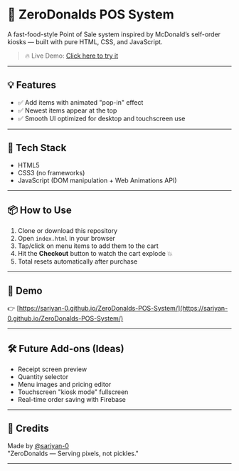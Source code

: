 # 🍔 ZeroDonalds POS System

A fast-food-style Point of Sale system inspired by McDonald’s self-order kiosks — built with pure HTML, CSS, and JavaScript.

> 🔥 Live Demo: [Click here to try it](https://sariyan-0.github.io/ZeroDonalds-POS-System/)

---

## 💡 Features

- ✅ Add items with animated "pop-in" effect
- ✅ Newest items appear at the top
- ✅ Smooth UI optimized for desktop and touchscreen use

---

## 🚀 Tech Stack

- HTML5
- CSS3 (no frameworks)
- JavaScript (DOM manipulation + Web Animations API)

---

## 📦 How to Use

1. Clone or download this repository  
2. Open `index.html` in your browser  
3. Tap/click on menu items to add them to the cart  
4. Hit the **Checkout** button to watch the cart explode 💥  
5. Total resets automatically after purchase

---

## 🧪 Demo

👉 [https://sariyan-0.github.io/ZeroDonalds-POS-System/](https://sariyan-0.github.io/ZeroDonalds-POS-System/)

---

## 🛠️ Future Add-ons (Ideas)

- Receipt screen preview
- Quantity selector
- Menu images and pricing editor
- Touchscreen "kiosk mode" fullscreen
- Real-time order saving with Firebase

---

## 👑 Credits

Made by [@sariyan-0](https://github.com/sariyan-0)  
"ZeroDonalds — Serving pixels, not pickles."

---

